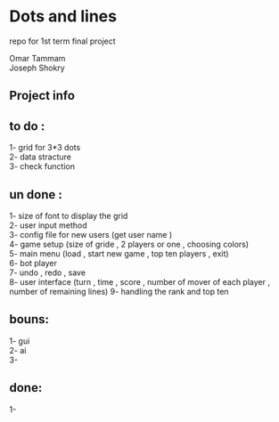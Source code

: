 # Dots and lines
 repo for 1st term final project  
 
 Omar Tammam  
 Joseph Shokry  
 
## Project info

## to do : 
 1- grid for 3*3 dots  
 2- data stracture  
 3- check function  

## un done :
 1- size of font to display the grid  
 2- user input method  
 3- config file for new users (get user name )  
 4- game setup (size of gride , 2 players or one , choosing colors)  
 5- main menu (load , start new game , top ten players , exit)  
 6- bot player  
 7- undo , redo , save   
 8- user interface (turn , time , score , number of mover of each player , number of remaining lines) 
 9- handling the rank and top ten  


## bouns:  
 1- gui  
 2- ai  
 3-  


## done:
 1-  


